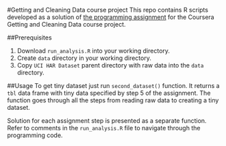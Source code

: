 #Getting and Cleaning Data course project
This repo contains R scripts developed as a solution of [the programming assignment](https://class.coursera.org/getdata-014/human_grading/view/courses/973501/assessments/3) for the Coursera Getting and Cleaning Data course project.

##Prerequisites
1. Download `run_analysis.R` into your working directory.
2. Create `data` directory in your working directory.
3. Copy `UCI HAR Dataset` parent directory with raw data into the `data` directory.

##Usage
To get tiny dataset just run `second_dataset()` function. It returns a `tbl` data frame with tiny data specified by step 5 of the assignment. The function goes through all the steps from reading raw data to creating a tiny dataset.

Solution for each assignment step is presented as a separate function. Refer to comments in the `run_analysis.R` file to navigate through the programming code.



